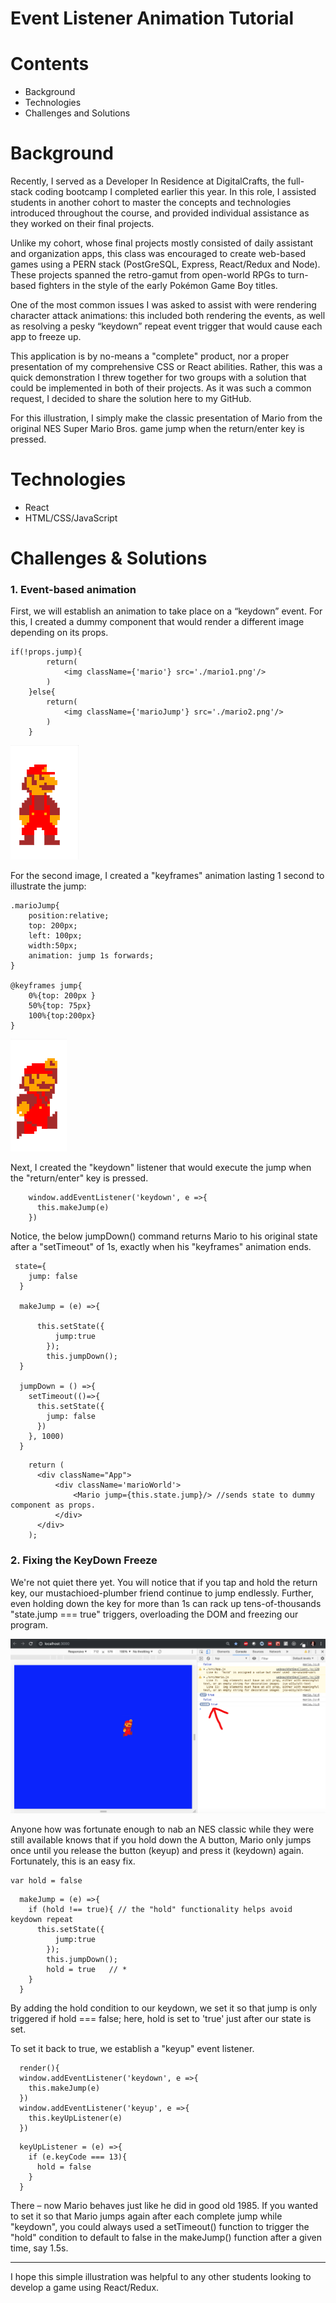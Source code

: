 # Event Listener Animation Tutorial

# Contents

* Background
* Technologies
* Challenges and Solutions

# Background
Recently, I served as a Developer In Residence at DigitalCrafts, the full-stack coding bootcamp I completed earlier this year. In this role, I assisted students in another cohort to master the concepts and technologies introduced throughout the course, and provided individual assistance as they worked on their final projects. 

Unlike my cohort, whose final projects mostly consisted of daily assistant and organization apps, this class was encouraged to create web-based games using a PERN stack (PostGreSQL, Express, React/Redux and Node). These projects spanned the retro-gamut from open-world RPGs to turn-based fighters in the style of the early Pokémon Game Boy titles. 

One of the most common issues I was asked to assist with were rendering character attack animations: this included both rendering the events, as well as resolving a pesky “keydown” repeat event trigger that would cause each app to freeze up.

This application is by no-means a "complete" product, nor a proper presentation of my comprehensive CSS or React abilities. Rather, this was a quick demonstration I threw together for two groups with a solution that could be implemented in both of their projects. As it was such a common request, I decided to share the solution here to my GitHub.

For this illustration, I simply make the classic presentation of Mario from the original NES Super Mario Bros. game jump when the return/enter key is pressed.


# Technologies
- React
- HTML/CSS/JavaScript


# Challenges & Solutions
###   1. Event-based animation
First, we will establish an animation to take place on a “keydown” event. For this, I created a dummy component that would render a different image depending on its props. 

```
if(!props.jump){
        return(
            <img className={'mario'} src='./mario1.png'/>
        )
    }else{
        return(
            <img className={'marioJump'} src='./mario2.png'/>
        )
    }
```

![mario still](public/mario1.png)

For the second image, I created a "keyframes" animation lasting 1 second to illustrate the jump:

```
.marioJump{
    position:relative;
    top: 200px;
    left: 100px;
    width:50px;
    animation: jump 1s forwards;
}

@keyframes jump{
    0%{top: 200px }
    50%{top: 75px}
    100%{top:200px}
}
```

![mario jump](public/mario2.png)

Next, I created the "keydown" listener that would execute the jump when the "return/enter" key is pressed.

```
    window.addEventListener('keydown', e =>{
      this.makeJump(e)
    }) 
```    
Notice, the below jumpDown() command returns Mario to his original state after a "setTimeout" of 1s, exactly when his "keyframes" animation ends.

```
 state={
    jump: false
  }

  makeJump = (e) =>{
    
      this.setState({
          jump:true
        });
        this.jumpDown();
  }  

  jumpDown = () =>{
    setTimeout(()=>{
      this.setState({
        jump: false
      })
    }, 1000)
  }
```
```
    return (
      <div className="App">
          <div className='marioWorld'>
              <Mario jump={this.state.jump}/> //sends state to dummy component as props.
          </div>
      </div>
    );
```

###   2. Fixing the KeyDown Freeze
We're not quiet there yet. You will notice that if you tap and hold the return key, our mustachioed-plumber friend continue to jump endlessly. Further, even holding down the key for more than 1s can rack up tens-of-thousands "state.jump === true" triggers, overloading the DOM and freezing our program.

![mario freeze](public/freeze.png)

Anyone how was fortunate enough to nab an NES classic while they were still available knows that if you hold down the A button, Mario only jumps once until you release the button (keyup) and press it (keydown) again. Fortunately, this is an easy fix. 

```
var hold = false
```

```
  makeJump = (e) =>{
    if (hold !== true){ // the "hold" functionality helps avoid keydown repeat
      this.setState({
          jump:true
        });
        this.jumpDown();
        hold = true   // *
    }
  }  
  ```

  By adding the hold condition to our keydown, we set it so that jump is only triggered if hold === false; here, hold is set to 'true' just after our state is set.

  To set it back to true, we establish a "keyup" event listener. 

  ```
    render(){
    window.addEventListener('keydown', e =>{
      this.makeJump(e)
    }) 
    window.addEventListener('keyup', e =>{
      this.keyUpListener(e) 
    }) 
```
```
  keyUpListener = (e) =>{
    if (e.keyCode === 13){
      hold = false 
    }
  }
```
There – now Mario behaves just like he did in good old 1985. If you wanted to set it so that Mario jumps again after each complete jump while "keydown", you could always used a setTimeout() function to trigger the "hold" condition to default to false in the makeJump() function after a given time, say 1.5s.

______________________________________________

I hope this simple illustration was helpful to any other students looking to develop a game using React/Redux.